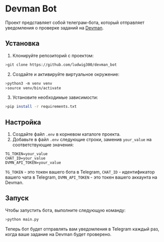 # Devman Bot

Проект представляет собой телеграм-бота, который отправляет уведомления о проверке заданий на [Devman](https://dvmn.org/).

## Установка

1. Клонируйте репозиторий с проектом:
``` bash
>git clone https://github.com/ludwig300/devman_bot
```

2. Создайте и активируйте виртуальное окружение:

``` bash
>python3 -m venv venv
>source venv/bin/activate
```

3. Установите необходимые зависимости:

``` bash
>pip install -r requirements.txt
```

## Настройка

1. Создайте файл `.env` в корневом каталоге проекта.
2. Добавьте в файл `.env` следующие строки, заменив `your_value` на соответствующие значения:

```
TG_TOKEN=your_value
CHAT_ID=your_value
DVMN_API_TOKEN=your_value
```

`TG_TOKEN` - это токен вашего бота в Telegram, `CHAT_ID` - идентификатор вашего чата в Telegram, `DVMN_API_TOKEN` - это токен вашего аккаунта на Devman.

## Запуск

Чтобы запустить бота, выполните следующую команду:

``` bash
>python main.py
```

Теперь бот будет отправлять вам уведомления в Telegram каждый раз, когда ваше задание на Devman будет проверено.
